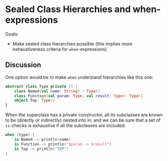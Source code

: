 # Sealed Class Hierarchies and when-expressions

Goals:
* Make sealed class hierarchies possible (this implies more exhaustiveness criteria for `when`-expressions)

## Discussion

One option would be to make `when` understand hierarchies like this one:

``` kotlin
abstract class Type private () {
    class Named(val name: String) : Type()
    class Function(val param: Type, val result: Type): Type()
    object Top: Type()
}
```

When the superclass has a private constructor, all its subclasses are known to be (directly or indirectly) nested into in, 
and we can be sure that a set of `is`-checks is exhaustive if all the subclasses are included:

``` kotlin
when (type) {
    is Named -> println(name)
    is Function -> println("$param -> $result")
    is Top -> println("TOP")
}

```

